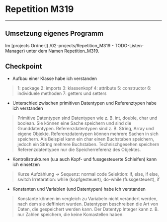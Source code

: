 # Repetition M319

---

## Umsetzung eigenes Programm

Im [projects Ordner](./02-projects/Repetition_M319 - TODO-Listen-Manager) unter dem Namen Repetition_M319.

## Checkpoint
- Aufbau einer Klasse habe ich verstanden  
> 1: package   2: imports   3: klassenkopf   4: attribute   5: constructor  6: individuele methoden   7: getters und setters

- Unterschied zwischen primitiven Datentypen und Referenztypen habe ich verstanden  
> Primitive Datentypen sind Datentypen wie z. B. int, double, char und boolean. Sie können eine Sache speichern und sind die Grunddatentypen. Referenzdatentypen sind z. B. String, Array und eigene Objekte. Referenzdatentypen können mehrere Sachen in sich speichern. Als Beispiel kann ein char einen Buchstaben speichern, jedoch ein String mehrere Buchstaben. Technischgesehen speichern Referenzdatentypen nur die Speicherreferenz des Objektes.

- Kontrollstrukturen (u.a auch Kopf- und fussgesteuerte Schleifen) kann ich einsetzen  
> Kurze Aufzählung ->   Sequenz: normal code   Selektion: if, else, if else, switch   Irretaration: while (kopfgesteuert), do-while (fussgesteuert), if

- Konstanten und Variablen (und Datentypen) habe ich verstanden  
> Konstante können im vergleich zu Variabeln nicht verändert werden, nach dem sie deffiniert wurden. Datentypen beschreiben die Art von Daten, die gespeichert werden kann. Der Datentyp Integer kann z. B. nur Zahlen speichern, die keine Komastellen haben.